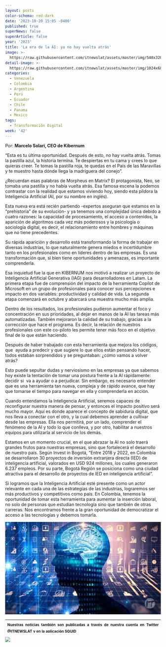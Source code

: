 ```yaml
---
layout: posts
color-schema: red-dark
date: '2023-10-20 15:05 -0400'
published: true
superNews: false
superArticle: false
year: '2023'
title: 'La era de la AI: ya no hay vuelta atrás'
image: >-
  https://raw.githubusercontent.com/itnewslat/assets/master/img/540x320/Inteligencia-Artificial-digital-p.jpg
detail-image: >-
  https://raw.githubusercontent.com/itnewslat/assets/master/img/1024x680/Inteligencia-Artificial-digital-g.jpg
categories:
  - Venezuela
  - Colombia
  - Argentina
  - Perú
  - Ecuador
  - Chile
  - Panama
  - Mexico
tags:
  - Transformación Digital
week: '42'
---
```

Por: **Marcelo Solari, CEO de Kibernum**

“Esta es tu última oportunidad. Después de esto, no hay vuelta atrás. Tomas la pastilla azul, la historia termina. Te despiertas en tu cama y crees lo que quieras creer. Te tomas la pastilla roja, te quedas en el País de las Maravillas y te muestro hasta dónde llega la madriguera del conejo”.

¿Recuerdan esas palabras de Morpheus en Matrix? El protagonista, Neo, se tomaba una pastilla y no había vuelta atrás. Esa famosa escena la podemos contrastar con la realidad que estamos viviendo hoy, siendo esta píldora la Inteligencia Artificial (AI, por su nombre en inglés). 

Esta nueva era está recién partiendo -expertos aseguran que estamos en la “prehistoria” de su evolución- y ya tenemos una complejidad única debido a cuatro razones: la capacidad de procesamiento, el acceso a contenidos, la aparición de algoritmos cada vez más poderosos y la psicología o sociología digital, es decir, el relacionamiento entre hombres y máquinas que no tiene precedentes.

Su rápida aparición y desarrollo está transformando la forma de trabajar en diversas industrias, lo que naturalmente genera miedos e incertidumbre tanto en los profesionales como en líderes dentro de las empresas. Es una transformación que, si bien tiene oportunidades y amenazas, es importante comprenderla. 

Esa inquietud fue la que en KIBERNUM nos motivó a realizar un proyecto de Inteligencia Artificial Generativa (IAG) para desarrolladores en Latam. La primera etapa fue de comprensión del impacto de la herramienta Copilot de Microsoft en un grupo de profesionales para conocer sus percepciones e impacto en dos variables: productividad y calidad de vida. La segunda etapa comenzará en octubre y abarcará una muestra mucho más amplia. 

Dentro de los resultados, los profesionales pudieron aumentar el foco y concentración en sus prioridades, al dejar en manos de la AI las tareas más automatizadas. También mejoraron la calidad de su trabajo, gracias a la corrección que hace el programa. Es decir, la relación de nuestros profesionales con este co-piloto les permite tener más foco en el objetivo final de lo que están haciendo.

Después de haber trabajado con esta herramienta que mejora los códigos, que  ayuda a predecir y que sugiere lo que ellos están pensando hacer, todos estaban sorprendidos y se preguntaban: ¿cómo vamos a volver atrás?

Esto puede sepultar dudas y nerviosismo en las empresas ya que sabemos  hoy existe la tentación de tomar una postura frente a la AI rápidamente: decidir si  va a ayudar o a perjudicar. Sin embargo, es necesario entender que es una herramienta tan nueva, compleja y de rápido avance, que hay que tomarse el tiempo para navegar en ella y comprenderla en acción.

Cuando entendamos la Inteligencia Artificial, seremos capaces de reconfigurar nuestra manera de pensar, y entonces el impacto positivo será mucho mayor. Aquí es donde aparece el concepto de sabiduría digital, que nos lleva a conectar con el otro, y la cual debemos aprender a cultivar desde las empresas. Ella nos permitirá, por un lado, comprender el fenómeno de la AI y todo lo que conlleva, y por otro, habilitar a nuestros equipos para utilizarla al servicio de los demás. 

Estamos en un momento crucial, en el que abrazar la AI no solo traerá grandes frutos para nuestras empresas, sino que fortalecerá el desarrollo de nuestro país. Según Invest in Bogotá, “Entre 2018 y 2022, en Colombia se desarrollaron 30 proyectos de inversión extranjera directa (IED) de inteligencia artificial, valorados en USD 924 millones, los cuales generaron 6.237 empleos. Por su parte, Bogotá Región se posiciona como una ciudad atractiva para el desarrollo de proyectos de IED en inteligencia artificial”. 

Si logramos que la Inteligencia Artificial esté presente como un actor relevante en cada una de las estrategias de las industrias, lograremos ser más productivos y competitivos como país. En Colombia, tenemos la oportunidad de tomar esta herramienta para aumentar la inserción laboral, no solo de personas que estudian tecnología sino que también de otras carreras. Nos encontramos frente a la gran oportunidad de democratizar el acceso a las tecnologías y debemos tomarla.

![](https://raw.githubusercontent.com/itnewslat/assets/master/img/540x320/Inteligencia-Artificial-digital-p.jpg)

<table style="height: 42px;" width="569">
<tbody>
<tr>
<td style="text-align: justify;"><sub><strong>Nuestras noticias también son publicadas a través de nuestra cuenta en Twitter <a href="https://twitter.com/itnewslat?lang=es">@ITNEWSLAT</a> y en la aplicación <a href="https://squidapp.co/en/">SQUID</a></strong></sub></td>
</tr>
</tbody>
</table>

<img src="https://tracker.metricool.com/c3po.jpg?hash=56f88a41e39ab42c063cc51676587a04"/>
